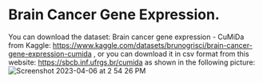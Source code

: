 # Brain Cancer Gene Expression.
You can download the dataset: Brain cancer gene expression - CuMiDa from Kaggle: https://www.kaggle.com/datasets/brunogrisci/brain-cancer-gene-expression-cumida , or you can download it in csv format from this website: https://sbcb.inf.ufrgs.br/cumida as shown in the following picture:
![Screenshot 2023-04-06 at 2 54 26 PM](https://user-images.githubusercontent.com/92266474/230481801-eb5454e6-2c19-4439-a2c4-8630475ceba5.png)

